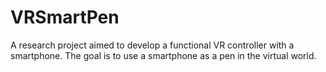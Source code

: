 # VRSmartPen
A research project aimed to develop a functional VR controller with a smartphone. The goal is to use a smartphone as a pen in the virtual world.
